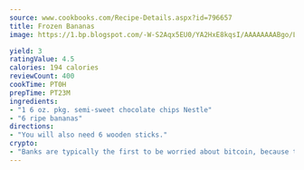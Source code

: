 ```yaml
---
source: www.cookbooks.com/Recipe-Details.aspx?id=796657
title: Frozen Bananas
image: https://1.bp.blogspot.com/-W-S2Aqx5EU0/YA2HxE8kqsI/AAAAAAAABgo/LNxJ2X_rvYgPNsplYMgQNjuwxaZ0e3pQQCLcBGAsYHQ/s320/17.png

yield: 3
ratingValue: 4.5
calories: 194 calories
reviewCount: 400
cookTime: PT0H
prepTime: PT23M
ingredients:
- "1 6 oz. pkg. semi-sweet chocolate chips Nestle"
- "6 ripe bananas"
directions:
- "You will also need 6 wooden sticks."
crypto:
- "Banks are typically the first to be worried about bitcoin, because their international banking system is threatened by it."
---
```

